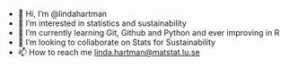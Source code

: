 - 👋 Hi, I’m @lindahartman
- 👀 I’m interested in statistics and sustainability
- 🌱 I’m currently learning Git, Github and Python and ever improving in R
- 💞️ I’m looking to collaborate on Stats for Sustainability
- 📫 How to reach me linda.hartman@matstat.lu.se

<!---
lindahartman/lindahartman is a ✨ special ✨ repository because its `README.md` (this file) appears on your GitHub profile.
You can click the Preview link to take a look at your changes.
--->
